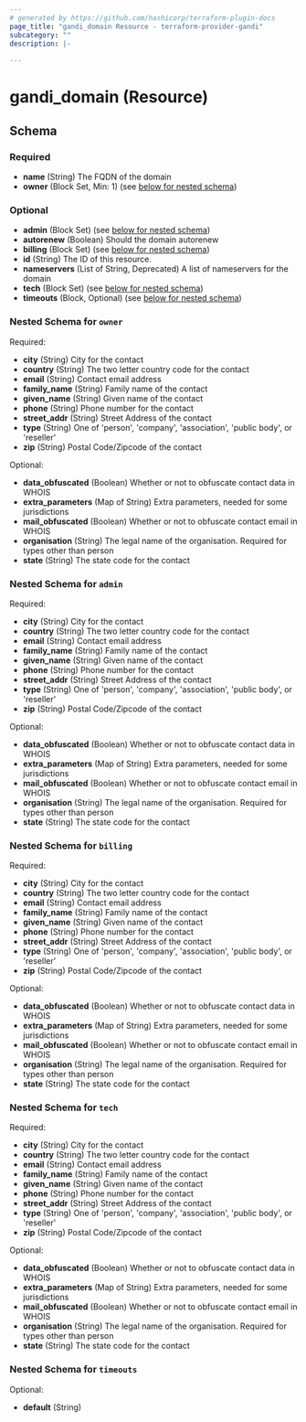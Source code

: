 ```yaml
---
# generated by https://github.com/hashicorp/terraform-plugin-docs
page_title: "gandi_domain Resource - terraform-provider-gandi"
subcategory: ""
description: |-
  
---
```


# gandi_domain (Resource)





<!-- schema generated by tfplugindocs -->
## Schema

### Required

- **name** (String) The FQDN of the domain
- **owner** (Block Set, Min: 1) (see [below for nested schema](#nestedblock--owner))

### Optional

- **admin** (Block Set) (see [below for nested schema](#nestedblock--admin))
- **autorenew** (Boolean) Should the domain autorenew
- **billing** (Block Set) (see [below for nested schema](#nestedblock--billing))
- **id** (String) The ID of this resource.
- **nameservers** (List of String, Deprecated) A list of nameservers for the domain
- **tech** (Block Set) (see [below for nested schema](#nestedblock--tech))
- **timeouts** (Block, Optional) (see [below for nested schema](#nestedblock--timeouts))

<a id="nestedblock--owner"></a>
### Nested Schema for `owner`

Required:

- **city** (String) City for the contact
- **country** (String) The two letter country code for the contact
- **email** (String) Contact email address
- **family_name** (String) Family name of the contact
- **given_name** (String) Given name of the contact
- **phone** (String) Phone number for the contact
- **street_addr** (String) Street Address of the contact
- **type** (String) One of 'person', 'company', 'association', 'public body', or 'reseller'
- **zip** (String) Postal Code/Zipcode of the contact

Optional:

- **data_obfuscated** (Boolean) Whether or not to obfuscate contact data in WHOIS
- **extra_parameters** (Map of String) Extra parameters, needed for some jurisdictions
- **mail_obfuscated** (Boolean) Whether or not to obfuscate contact email in WHOIS
- **organisation** (String) The legal name of the organisation. Required for types other than person
- **state** (String) The state code for the contact


<a id="nestedblock--admin"></a>
### Nested Schema for `admin`

Required:

- **city** (String) City for the contact
- **country** (String) The two letter country code for the contact
- **email** (String) Contact email address
- **family_name** (String) Family name of the contact
- **given_name** (String) Given name of the contact
- **phone** (String) Phone number for the contact
- **street_addr** (String) Street Address of the contact
- **type** (String) One of 'person', 'company', 'association', 'public body', or 'reseller'
- **zip** (String) Postal Code/Zipcode of the contact

Optional:

- **data_obfuscated** (Boolean) Whether or not to obfuscate contact data in WHOIS
- **extra_parameters** (Map of String) Extra parameters, needed for some jurisdictions
- **mail_obfuscated** (Boolean) Whether or not to obfuscate contact email in WHOIS
- **organisation** (String) The legal name of the organisation. Required for types other than person
- **state** (String) The state code for the contact


<a id="nestedblock--billing"></a>
### Nested Schema for `billing`

Required:

- **city** (String) City for the contact
- **country** (String) The two letter country code for the contact
- **email** (String) Contact email address
- **family_name** (String) Family name of the contact
- **given_name** (String) Given name of the contact
- **phone** (String) Phone number for the contact
- **street_addr** (String) Street Address of the contact
- **type** (String) One of 'person', 'company', 'association', 'public body', or 'reseller'
- **zip** (String) Postal Code/Zipcode of the contact

Optional:

- **data_obfuscated** (Boolean) Whether or not to obfuscate contact data in WHOIS
- **extra_parameters** (Map of String) Extra parameters, needed for some jurisdictions
- **mail_obfuscated** (Boolean) Whether or not to obfuscate contact email in WHOIS
- **organisation** (String) The legal name of the organisation. Required for types other than person
- **state** (String) The state code for the contact


<a id="nestedblock--tech"></a>
### Nested Schema for `tech`

Required:

- **city** (String) City for the contact
- **country** (String) The two letter country code for the contact
- **email** (String) Contact email address
- **family_name** (String) Family name of the contact
- **given_name** (String) Given name of the contact
- **phone** (String) Phone number for the contact
- **street_addr** (String) Street Address of the contact
- **type** (String) One of 'person', 'company', 'association', 'public body', or 'reseller'
- **zip** (String) Postal Code/Zipcode of the contact

Optional:

- **data_obfuscated** (Boolean) Whether or not to obfuscate contact data in WHOIS
- **extra_parameters** (Map of String) Extra parameters, needed for some jurisdictions
- **mail_obfuscated** (Boolean) Whether or not to obfuscate contact email in WHOIS
- **organisation** (String) The legal name of the organisation. Required for types other than person
- **state** (String) The state code for the contact


<a id="nestedblock--timeouts"></a>
### Nested Schema for `timeouts`

Optional:

- **default** (String)


